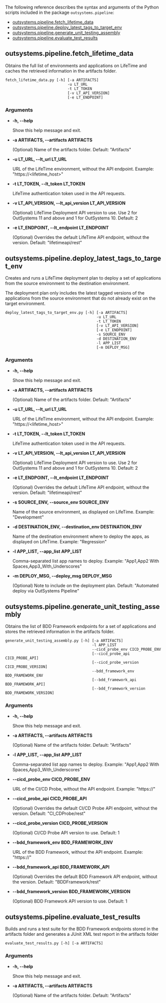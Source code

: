 The following reference describes the syntax and arguments of the Python scripts included in the package `outsystems.pipeline`:

* [outsystems.pipeline.fetch_lifetime_data](#outsystemspipelinefetch_lifetime_data)
* [outsystems.pipeline.deploy_latest_tags_to_target_env](#outsystemspipelinedeploy_latest_tags_to_target_env)
* [outsystems.pipeline.generate_unit_testing_assembly](#outsystemspipelinegenerate_unit_testing_assembly)
* [outsystems.pipeline.evaluate_test_results](#outsystemspipelineevaluate_test_results)

## outsystems.pipeline.fetch_lifetime_data

Obtains the full list of environments and applications on LifeTime and caches
the retrieved information in the artifacts folder.

```
fetch_lifetime_data.py [-h] [-a ARTIFACTS]
                            -u LT_URL
                            -t LT_TOKEN
                            [-v LT_API_VERSION]
                            [-e LT_ENDPOINT]
```

### Arguments

* **-h, --help**

  Show this help message and exit.

* **-a ARTIFACTS, --artifacts ARTIFACTS**

  (Optional) Name of the artifacts folder. Default: "Artifacts"

* **-u LT_URL, --lt_url LT_URL**

  URL of the LifeTime environment, without the API endpoint. Example: "https://<lifetime_host>"

* **-t LT_TOKEN, --lt_token LT_TOKEN**

  LifeTime authentication token used in the API requests.

* **-v LT_API_VERSION, --lt_api_version LT_API_VERSION**

  (Optional) LifeTime Deployment API version to use. Use 2 for OutSystems 11 and above and 1 for OutSystems 10. Default: 2

* **-e LT_ENDPOINT, --lt_endpoint LT_ENDPOINT**

  (Optional) Overrides the default LifeTime API endpoint, without the version. Default: "lifetimeapi/rest"

## outsystems.pipeline.deploy_latest_tags_to_target_env

Creates and runs a LifeTime deployment plan to deploy a set of applications
from the source environment to the destination environment.

The deployment plan only includes the latest tagged versions of the
applications from the source environment that do not already exist on the target
environment.

```
deploy_latest_tags_to_target_env.py [-h] [-a ARTIFACTS]
                                         -u LT_URL
                                         -t LT_TOKEN
                                         [-v LT_API_VERSION]
                                         [-e LT_ENDPOINT]
                                         -s SOURCE_ENV
                                         -d DESTINATION_ENV
                                         -l APP_LIST
                                         [-m DEPLOY_MSG]
```

### Arguments

* **-h, --help**

  Show this help message and exit.

* **-a ARTIFACTS, --artifacts ARTIFACTS**

  (Optional) Name of the artifacts folder. Default: "Artifacts"

* **-u LT_URL, --lt_url LT_URL**

  URL of the LifeTime environment, without the API endpoint. Example: "https://<lifetime_host>"

* **-t LT_TOKEN, --lt_token LT_TOKEN**

  LifeTime authentication token used in the API requests.

* **-v LT_API_VERSION, --lt_api_version LT_API_VERSION**

  (Optional) LifeTime Deployment API version to use. Use 2 for OutSystems 11 and above and 1 for OutSystems 10. Default: 2

* **-e LT_ENDPOINT, --lt_endpoint LT_ENDPOINT**

  (Optional) Overrides the default LifeTime API endpoint, without the version. Default: "lifetimeapi/rest"

* **-s SOURCE_ENV, --source_env SOURCE_ENV**

  Name of the source environment, as displayed on LifeTime. Example: "Development"

* **-d DESTINATION_ENV, --destination_env DESTINATION_ENV**

  Name of the destination environment where to deploy the apps, as displayed on LifeTime. Example: "Regression"

* **-l APP_LIST, --app_list APP_LIST**

  Comma-separated list app names to deploy. Example: "App1,App2 With Spaces,App3_With_Underscores"

* **-m DEPLOY_MSG, --deploy_msg DEPLOY_MSG**

  (Optional) Note to include on the deployment plan. Default: "Automated deploy via OutSystems Pipeline"

## outsystems.pipeline.generate_unit_testing_assembly

Obtains the list of BDD Framework endpoints for a set of applications and
stores the retrieved information in the artifacts folder.

```
generate_unit_testing_assembly.py [-h] [-a ARTIFACTS]
                                       -l APP_LIST
                                       --cicd_probe_env CICD_PROBE_ENV
                                       [--cicd_probe_api CICD_PROBE_API]
                                       [--cicd_probe_version CICD_PROBE_VERSION]
                                       --bdd_framework_env BDD_FRAMEWORK_ENV
                                       [--bdd_framework_api BDD_FRAMEWORK_API]
                                       [--bdd_framework_version BDD_FRAMEWORK_VERSION]
```

### Arguments

* **-h, --help**

  Show this help message and exit.

* **-a ARTIFACTS, --artifacts ARTIFACTS**

  (Optional) Name of the artifacts folder. Default: "Artifacts"

* **-l APP_LIST, --app_list APP_LIST**

  Comma-separated list app names to deploy. Example: "App1,App2 With Spaces,App3_With_Underscores"

* **--cicd_probe_env CICD_PROBE_ENV**

  URL of the CI/CD Probe, without the API endpoint. Example: "https://<host>"

* **--cicd_probe_api CICD_PROBE_API**

  (Optional) Overrides the default CI/CD Probe API endpoint, without the version. Default: "CI_CDProbe/rest"

* **--cicd_probe_version CICD_PROBE_VERSION**

  (Optional) CI/CD Probe API version to use. Default: 1

* **--bdd_framework_env BDD_FRAMEWORK_ENV**

  URL of the BDD Framework, without the API endpoint. Example: "https://<host>"

* **--bdd_framework_api BDD_FRAMEWORK_API**

  (Optional) Overrides the default BDD Framework API endpoint, without the version. Default: "BDDFramework/rest"

* **--bdd_framework_version BDD_FRAMEWORK_VERSION**

  (Optional) BDD Framework API version to use. Default: 1

## outsystems.pipeline.evaluate_test_results

Builds and runs a test suite for the BDD Framework endpoints stored in the
artifacts folder and generates a JUnit XML test report in the artifacts folder

```
evaluate_test_results.py [-h] [-a ARTIFACTS]
```

### Arguments

* **-h, --help**

  Show this help message and exit.

* **-a ARTIFACTS, --artifacts ARTIFACTS**

  (Optional) Name of the artifacts folder. Default: "Artifacts"
